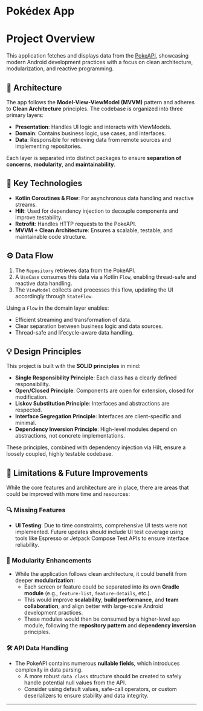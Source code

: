 # Pokédex App

# Project Overview
This application fetches and displays data from the [PokeAPI](https://pokeapi.co), showcasing modern Android development practices with a focus on clean architecture, modularization, and reactive programming.

## 🧱 Architecture

The app follows the **Model-View-ViewModel (MVVM)** pattern and adheres to **Clean Architecture** principles. The codebase is organized into three primary layers:

- **Presentation**: Handles UI logic and interacts with ViewModels.
- **Domain**: Contains business logic, use cases, and interfaces.
- **Data**: Responsible for retrieving data from remote sources and implementing repositories.

Each layer is separated into distinct packages to ensure **separation of concerns**, **modularity**, and **maintainability**.

## 🔧 Key Technologies

- **Kotlin Coroutines & Flow**: For asynchronous data handling and reactive streams.
- **Hilt**: Used for dependency injection to decouple components and improve testability.
- **Retrofit**: Handles HTTP requests to the PokeAPI.
- **MVVM + Clean Architecture**: Ensures a scalable, testable, and maintainable code structure.

## ⚙️ Data Flow

1. The `Repository` retrieves data from the PokeAPI.
2. A `UseCase` consumes this data via a Kotlin `Flow`, enabling thread-safe and reactive data handling.
3. The `ViewModel` collects and processes this flow, updating the UI accordingly through  `StateFlow`.

Using a `Flow` in the domain layer enables:
- Efficient streaming and transformation of data.
- Clear separation between business logic and data sources.
- Thread-safe and lifecycle-aware data handling.

## 💡 Design Principles

This project is built with the **SOLID principles** in mind:

- **Single Responsibility Principle**: Each class has a clearly defined responsibility.
- **Open/Closed Principle**: Components are open for extension, closed for modification.
- **Liskov Substitution Principle**: Interfaces and abstractions are respected.
- **Interface Segregation Principle**: Interfaces are client-specific and minimal.
- **Dependency Inversion Principle**: High-level modules depend on abstractions, not concrete implementations.

These principles, combined with dependency injection via Hilt, ensure a loosely coupled, highly testable codebase.


## 🚧 Limitations & Future Improvements

While the core features and architecture are in place, there are areas that could be improved with more time and resources:

### 🔍 Missing Features

- **UI Testing**: Due to time constraints, comprehensive UI tests were not implemented. Future updates should include UI test coverage using tools like Espresso or Jetpack Compose Test APIs to ensure interface reliability.

### 🧩 Modularity Enhancements

- While the application follows clean architecture, it could benefit from deeper **modularization**:
    - Each screen or feature could be separated into its own **Gradle module** (e.g., `feature-list`, `feature-details`, etc.).
    - This would improve **scalability**, **build performance**, and **team collaboration**, and align better with large-scale Android development practices.
    - These modules would then be consumed by a higher-level `app` module, following the **repository pattern** and **dependency inversion** principles.

### 🛠️ API Data Handling

- The PokeAPI contains numerous **nullable fields**, which introduces complexity in data parsing.
    - A more robust `data class` structure should be created to safely handle potential null values from the API.
    - Consider using default values, safe-call operators, or custom deserializers to ensure stability and data integrity.

---
